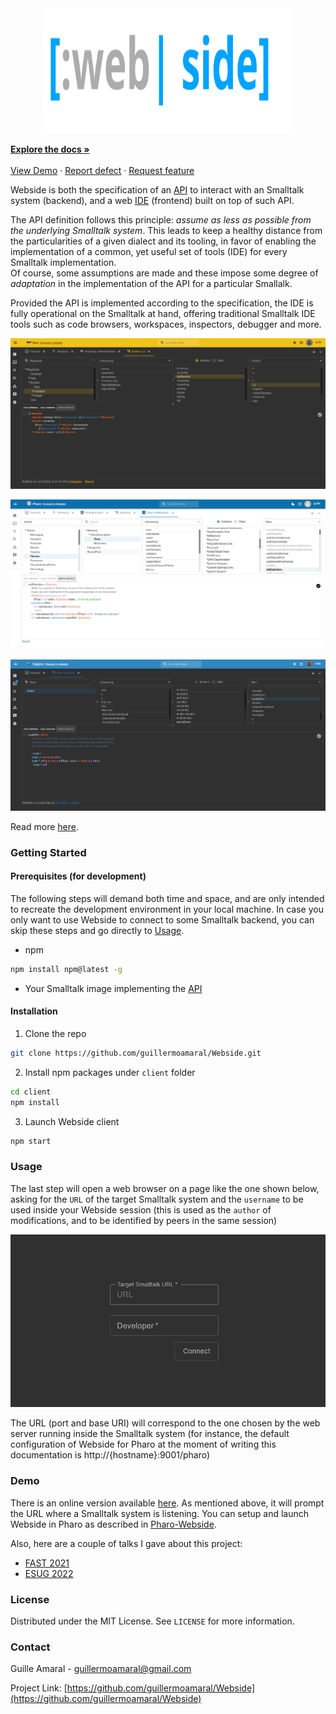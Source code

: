 <div align="center">

<img src="docs/images/Logo.svg" alt="" height="200" width="400">

</div>

[**Explore the docs »**](docs/)\
\
[View Demo](https://ide.webside.app) · [Report defect](https://github.com/guillermoamaral/Webside/issues/new?labels=Type%3A+Defect) · [Request feature](https://github.com/guillermoamaral/Webside/issues/new?labels=Type%3A+Feature)

Webside is both the specification of an [API](docs/api/) to interact with an Smalltalk system (backend), and a web [IDE](docs/) (frontend) built on top of such API.

The API definition follows this principle: _assume as less as possible from the underlying Smalltalk system_. This leads to keep a healthy distance from the particularities of a given dialect and its tooling, in favor of enabling the implementation of a common, yet useful set of tools (IDE) for every Smalltalk implementation.\
Of course, some assumptions are made and these impose some degree of _adaptation_ in the implementation of the API for a particular Smallalk.

Provided the API is implemented according to the specification, the IDE is fully operational on the Smalltalk at hand, offering traditional Smalltalk IDE tools such as code browsers, workspaces, inspectors, debugger and more.

![Webside on Bee](docs/images/WebsideBee.png)

![Webside on Pharo](docs/images/WebsidePharo.png)

![Webside on Dolphin](docs/images/WebsideDolphin.png)

Read more [here](docs/).

### Getting Started

#### Prerequisites (for development)

The following steps will demand both time and space, and are only intended to recreate the development environment in your local machine. In case you only want to use Webside to connect to some Smalltalk backend, you can skip these steps and go directly to [Usage](./#usage).

-   npm

```sh
npm install npm@latest -g
```

-   Your Smalltalk image implementing the [API](docs/api/)

#### Installation

1. Clone the repo

```sh
git clone https://github.com/guillermoamaral/Webside.git
```

2. Install npm packages under `client` folder

```sh
cd client
npm install
```

3. Launch Webside client

```sh
npm start
```

### Usage

The last step will open a web browser on a page like the one shown below, asking for the `URL` of the target Smalltalk system and the `username` to be used inside your Webside session (this is used as the `author` of modifications, and to be identified by peers in the same session)

![Connection](docs/images/Connection.png)

The URL (port and base URI) will correspond to the one chosen by the web server running inside the Smalltalk system (for instance, the default configuration of Webside for Pharo at the moment of writing this documentation is http://{hostname}:9001/pharo)

### Demo

There is an online version available [here](https://ide.webside.app). As mentioned above, it will prompt the URL where a Smalltalk system is listening. You can setup and launch Webside in Pharo as described in [Pharo-Webside](https://github.com/guillermoamaral/Pharo-Webside).

Also, here are a couple of talks I gave about this project:

-   [FAST 2021](https://www.youtube.com/live/tM4mcTtajGQ?feature=share)
-   [ESUG 2022](https://youtu.be/Q4gmWTTFoww)

### License

Distributed under the MIT License. See `LICENSE` for more information.

### Contact

Guille Amaral - guillermoamaral@gmail.com

Project Link: [https://github.com/guillermoamaral/Webside](https://github.com/guillermoamaral/Webside)
